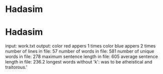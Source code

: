 # Hadasim
# Hadasim
input: work.txt
output: 
color red appers 1 times
color blue appers 2 times
number of lines in file: 57
number of words in file: 581
number of unique words in file: 278
maximum sentence length in file: 605
average sentence length in file: 236.2
longest words without 'k': was to be atheistical and traitorous.' 
